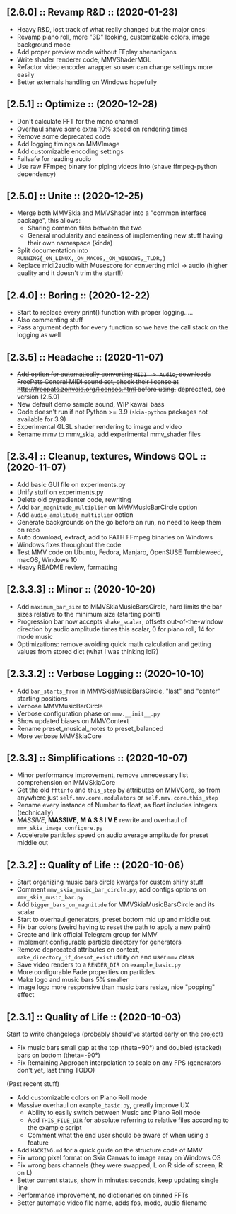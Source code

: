 ## [2.6.0] :: Revamp R&D :: (2020-01-23)
- Heavy R&D, lost track of what really changed but the major ones:
- Revamp piano roll, more "3D" looking, customizable colors, image background mode
- Add proper preview mode without FFplay shenanigans
- Write shader renderer code, MMVShaderMGL
- Refactor video encoder wrapper so user can change settings more easily
- Better externals handling on Windows hopefully

## [2.5.1] :: Optimize :: (2020-12-28)
- Don't calculate FFT for the mono channel
- Overhaul shave some extra 10% speed on rendering times
- Remove some deprecated code
- Add logging timings on MMVImage
- Add customizable encoding settings
- Failsafe for reading audio
- Use raw FFmpeg binary for piping videos into (shave ffmpeg-python dependency)

## [2.5.0] :: Unite :: (2020-12-25)
- Merge both MMVSkia and MMVShader into a "common interface package", this allows:
  - Sharing common files between the two
  - General modularity and easiness of implementing new stuff having their own namespace (kinda)
- Split documentation into `RUNNING{_ON_LINUX,_ON_MACOS,_ON_WINDOWS,_TLDR,}`
- Replace midi2audio with Musescore for converting midi -> audio (higher quality and it doesn't trim the start!!)

## [2.4.0] :: Boring :: (2020-12-22)
- Start to replace every print() function with proper logging.....
- Also commenting stuff
- Pass argument depth for every function so we have the call stack on the logging as well

## [2.3.5] :: Headache :: (2020-11-07)
- ~~Add option for automatically converting `MIDI -> Audio`, downloads FreePats General MIDI sound set, check their license at http://freepats.zenvoid.org/licenses.html before using.~~ deprecated, see version [2.5.0]
- New default demo sample sound, WIP kawaii bass
- Code doesn't run if not Python >= 3.9 (`skia-python` packages not available for 3.9)
- Experimental GLSL shader rendering to image and video
- Rename mmv to mmv_skia, add experimental mmv_shader files

## [2.3.4] :: Cleanup, textures, Windows QOL :: (2020-11-07)
- Add basic GUI file on experiments.py
- Unify stuff on experiments.py
- Delete old pygradienter code, rewriting
- Add `bar_magnitude_multiplier` on MMVMusicBarCircle option
- Add `audio_amplitude_multiplier` option
- Generate backgrounds on the go before an run, no need to keep them on repo
- Auto download, extract, add to PATH FFmpeg binaries on Windows
- Windows fixes throughout the code
- Test MMV code on Ubuntu, Fedora, Manjaro, OpenSUSE Tumbleweed, macOS, Windows 10
- Heavy README review, formatting

## [2.3.3.3] :: Minor :: (2020-10-20)
- Add `maximum_bar_size` to MMVSkiaMusicBarsCircle, hard limits the bar sizes relative to the minimum size (starting point)
- Progression bar now accepts `shake_scalar`, offsets out-of-the-window direction by audio amplitude times this scalar, 0 for piano roll, 14 for mode music
- Optimizations: remove avoiding quick math calculation and getting values from stored dict (what I was thinking lol?)

## [2.3.3.2] :: Verbose Logging :: (2020-10-10)
- Add `bar_starts_from` in MMVSkiaMusicBarsCircle, "last" and "center" starting positions
- Verbose MMVMusicBarCircle
- Verbose configuration phase on `mmv.__init__.py`
- Show updated biases on MMVContext
- Rename preset_musical_notes to preset_balanced
- More verbose MMVSkiaCore
  
## [2.3.3] :: Simplifications :: (2020-10-07)

- Minor performance improvement, remove unnecessary list comprehension on MMVSkiaCore
- Get the old `fftinfo` and `this_step` by attributes on MMVCore, so from anywhere just `self.mmv.core.modulators` or `self.mmv.core.this_step`
- Rename every instance of Number to float, as float includes integers (technically)
- *MASSIVE*, **MASSIVE**, **M A S S I V E** rewrite and overhaul of `mmv_skia_image_configure.py`
- Accelerate particles speed on audio average amplitude for preset middle out

## [2.3.2] :: Quality of Life :: (2020-10-06)

- Start organizing music bars circle kwargs for custom shiny stuff
- Comment `mmv_skia_music_bar_circle.py`, add configs options on `mmv_skia_music_bar.py`
- Add `bigger_bars_on_magnitude` for MMVSkiaMusicBarsCircle and its scalar
- Start to overhaul generators, preset bottom mid up and middle out
- Fix bar colors (weird having to reset the path to apply a new paint)
- Create and link official Telegram group for MMV
- Implement configurable particle directory for generators
- Remove deprecated attributes on context, `make_directory_if_doesnt_exist` utility on end user `mmv` class
- Save video renders to a `RENDER_DIR` on `example_basic.py`
- More configurable Fade properties on particles
- Make logo and music bars 5% smaller
- Image logo more responsive than music bars resize, nice "popping" effect

## [2.3.1] :: Quality of Life :: (2020-10-03)

Start to write changelogs (probably should've started early on the project)
 
- Fix music bars small gap at the top (theta=90°) and doubled (stacked) bars on bottom (theta=-90°)
- Fix Remaining Approach interpolation to scale on any FPS (generators don't yet, last thing TODO)

(Past recent stuff)

- Add customizable colors on Piano Roll mode
- Massive overhaul on `example_basic.py`, greatly improve UX
  - Ability to easily switch between Music and Piano Roll mode
  - Add `THIS_FILE_DIR` for absolute referring to relative files according to the example script
  - Comment what the end user should be aware of when using a feature
- Add `HACKING.md` for a quick guide on the structure code of MMV
- Fix wrong pixel format on Skia Canvas to image array on Windows OS
- Fix wrong bars channels (they were swapped, L on R side of screen, R on L)
- Better current status, show in minutes:seconds, keep updating single line
- Performance improvement, no dictionaries on binned FFTs
- Better automatic video file name, adds fps, mode, audio filename